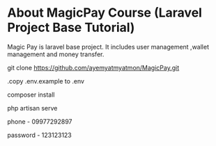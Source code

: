 
# About MagicPay Course (Laravel Project Base Tutorial)


Magic Pay is laravel base project. It includes user management ,wallet management and money transfer.

git clone https://github.com/ayemyatmyatmon/MagicPay.git

.copy .env.example to .env

composer install

php artisan serve

phone - 09977292897

password - 123123123
